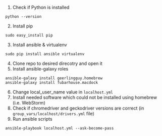 1. Check if Python is installed
```
python --version
```
2. Install pip
```
sudo easy_install pip
```
3. Install ansible & virtualenv
```
sudo pip install ansible virtualenv
```
4. Clone repo to desired direcotry and open it
5. Install ansible-galaxy roles
```
ansible-galaxy install geerlingguy.homebrew
ansible-galaxy install fubarhouse.macdock
```
6. Change local_user_name value in `localhost.yml`
7. Install needed software which could not be installed using homebrew (i.e. WebStorm)
8. Check if chromedriver and geckodriver versions are correct (in `group_vars/localhost/drivers.yml` file)
9. Run ansible scripts
```
ansible-playbook localhost.yml --ask-become-pass
```

